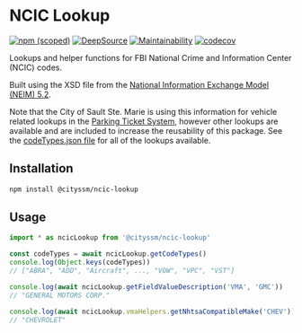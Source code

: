 # NCIC Lookup

[![npm (scoped)](https://img.shields.io/npm/v/%40cityssm/ncic-lookup)](https://www.npmjs.com/package/@cityssm/ncic-lookup)
[![DeepSource](https://app.deepsource.com/gh/cityssm/node-ncic-lookup.svg/?label=active+issues&show_trend=true&token=wV_h2WD2q1m0xm80kHAXVGGC)](https://app.deepsource.com/gh/cityssm/node-ncic-lookup/)
[![Maintainability](https://api.codeclimate.com/v1/badges/1fed08589ce516f0ff69/maintainability)](https://codeclimate.com/github/cityssm/node-ncic-lookup/maintainability)
[![codecov](https://codecov.io/gh/cityssm/node-ncic-lookup/graph/badge.svg?token=8BCT6BZDU8)](https://codecov.io/gh/cityssm/node-ncic-lookup)

Lookups and helper functions for FBI National Crime and Information Center (NCIC) codes.

Built using the XSD file from the [National Information Exchange Model (NEIM) 5.2](https://release.niem.gov/niem/5.2/).

Note that the City of Sault Ste. Marie is using this information for vehicle related lookups in the
[Parking Ticket System](https://github.com/cityssm/parking-ticket-system),
however other lookups are available and are included to increase the reusability of this package.
See the [codeTypes.json file](data/codeTypes.json) for all of the lookups available.

## Installation

```sh
npm install @cityssm/ncic-lookup
```

## Usage

```javascript
import * as ncicLookup from '@cityssm/ncic-lookup'

const codeTypes = await ncicLookup.getCodeTypes()
console.log(Object.keys(codeTypes))
// ["ABRA", "ADD", "Aircraft", ..., "VOW", "VPC", "VST"]

console.log(await ncicLookup.getFieldValueDescription('VMA', 'GMC'))
// "GENERAL MOTORS CORP."

console.log(await ncicLookup.vmaHelpers.getNhtsaCompatibleMake('CHEV'))
// "CHEVROLET"
```
